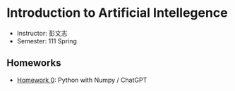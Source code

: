 # Introduction to Artificial Intellegence

- Instructor: 彭文志
- Semester: 111 Spring

## Homeworks

- [Homework 0](hw0): Python with Numpy / ChatGPT
